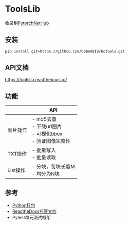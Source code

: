# ToolsLib

收录到[PytorchNetHub](https://github.com/bobo0810/PytorchNetHub)

## 安装

```bash
pip install git+https://github.com/bobo0810/botools.git
```

## API文档
https://toolslib.readthedocs.io/

## 功能

|          | API                                                          |
| -------- | ------------------------------------------------------------ |
| 图片操作 | - md5去重<br>- 下载url图片<br/>- 可视化bbox<br/>- 验证图像完整性 |
| TXT操作  | - 批量写入<br/>- 批量读取                                    |
| List操作 | - 分块，每块长度M<br/>- 均分为N块                            |

## 参考

- [Python打包](https://www.jianshu.com/p/9a5e7c935273)
- [ReadtheDocs托管文档](https://github.com/bobo0810/Summary/blob/main/doc/readthedocs.md)
- Pytest单元测试框架


